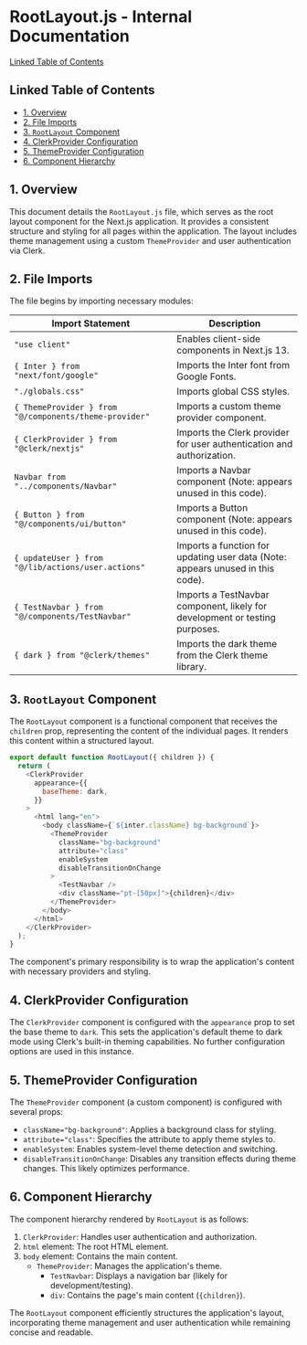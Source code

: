 # RootLayout.js - Internal Documentation

[Linked Table of Contents](#linked-table-of-contents)

## Linked Table of Contents

* [1. Overview](#1-overview)
* [2. File Imports](#2-file-imports)
* [3. `RootLayout` Component](#3-rootlayout-component)
* [4. ClerkProvider Configuration](#4-clerkprovider-configuration)
* [5. ThemeProvider Configuration](#5-themeprovider-configuration)
* [6. Component Hierarchy](#6-component-hierarchy)


## 1. Overview

This document details the `RootLayout.js` file, which serves as the root layout component for the Next.js application.  It provides a consistent structure and styling for all pages within the application.  The layout includes theme management using a custom `ThemeProvider` and user authentication via Clerk.


## 2. File Imports

The file begins by importing necessary modules:

| Import Statement                 | Description                                                                     |
|---------------------------------|---------------------------------------------------------------------------------|
| `"use client"`                   | Enables client-side components in Next.js 13.                               |
| `{ Inter } from "next/font/google"` | Imports the Inter font from Google Fonts.                                     |
| `"./globals.css"`               | Imports global CSS styles.                                                       |
| `{ ThemeProvider } from "@/components/theme-provider"` | Imports a custom theme provider component.                               |
| `{ ClerkProvider } from "@clerk/nextjs"` | Imports the Clerk provider for user authentication and authorization.      |
| `Navbar from "../components/Navbar"` | Imports a Navbar component (Note: appears unused in this code).                 |
| `{ Button } from "@/components/ui/button"` | Imports a Button component (Note: appears unused in this code).              |
| `{ updateUser } from "@/lib/actions/user.actions"` | Imports a function for updating user data (Note: appears unused in this code). |
| `{ TestNavbar } from "@/components/TestNavbar"` | Imports a TestNavbar component, likely for development or testing purposes. |
| `{ dark } from "@clerk/themes"`    | Imports the dark theme from the Clerk theme library.                            |



## 3. `RootLayout` Component

The `RootLayout` component is a functional component that receives the `children` prop, representing the content of the individual pages. It renders this content within a structured layout.

```javascript
export default function RootLayout({ children }) {
  return (
    <ClerkProvider
      appearance={{
        baseTheme: dark,
      }}
    >
      <html lang="en">
        <body className={`${inter.className} bg-background`}>
          <ThemeProvider
            className="bg-background"
            attribute="class"
            enableSystem
            disableTransitionOnChange
          >
            <TestNavbar />
            <div className="pt-[50px]">{children}</div>
          </ThemeProvider>
        </body>
      </html>
    </ClerkProvider>
  );
}
```

The component's primary responsibility is to wrap the application's content with necessary providers and styling.


## 4. ClerkProvider Configuration

The `ClerkProvider` component is configured with the `appearance` prop to set the base theme to `dark`. This sets the application's default theme to dark mode using Clerk's built-in theming capabilities.  No further configuration options are used in this instance.


## 5. ThemeProvider Configuration

The `ThemeProvider` component (a custom component) is configured with several props:

* `className="bg-background"`:  Applies a background class for styling.
* `attribute="class"`: Specifies the attribute to apply theme styles to.
* `enableSystem`: Enables system-level theme detection and switching.
* `disableTransitionOnChange`: Disables any transition effects during theme changes.  This likely optimizes performance.


## 6. Component Hierarchy

The component hierarchy rendered by `RootLayout` is as follows:

1. `ClerkProvider`:  Handles user authentication and authorization.
2. `html` element:  The root HTML element.
3. `body` element:  Contains the main content.
   * `ThemeProvider`:  Manages the application's theme.
     * `TestNavbar`: Displays a navigation bar (likely for development/testing).
     * `div`:  Contains the page's main content (`{children}`).


The `RootLayout` component efficiently structures the application's layout, incorporating theme management and user authentication while remaining concise and readable.
